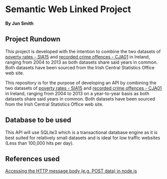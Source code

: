 # Semantic Web Linked Project

**By Jun Smith**

## Project Rundown
This project is developed with the intention to combine the two datasets of [poverty rates - SIA15](http://www.cso.ie/px/pxeirestat/Statire/SelectVarVal/Define.asp?MainTable=SIA15&PLanguage=0&PXSId=0) and [recorded crime offences - CJA01](http://www.cso.ie/px/pxeirestat/Statire/SelectVarVal/Define.asp?maintable=CJA01&PLanguage=0) in Ireland, ranging from 2004 to 2013 as both datasets share said years in common. Both datasets have been sourced from the Irish Central Statistics Office web site.

This repository is for the purpose of developing an API by combining the two datasets of [poverty rates - SIA15](http://www.cso.ie/px/pxeirestat/Statire/SelectVarVal/Define.asp?MainTable=SIA15&PLanguage=0&PXSId=0) and [recorded crime offences - CJA01](http://www.cso.ie/px/pxeirestat/Statire/SelectVarVal/Define.asp?maintable=CJA01&PLanguage=0) in Ireland, ranging from 2004 to 2013 on a year-to-year basis as both datasets share said years in common. Both datasets have been sourced from the Irish Central Statistics Office web site.

## Database to be used
This API will use SQLite3 which is a transactional database engine as it is best suited for relatively small datasets and is ideal for low traffic websites (Less than 100,000 hits per day).

## References used
[Accessing the HTTP message body (e.g. POST data) in node.js](blog.frankgrimm.net/2010/11/howto-access-http-message-body-post-data-in-node-js/)

